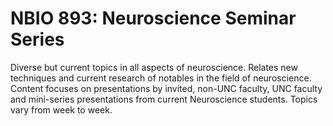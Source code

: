 # NBIO 893: Neuroscience Seminar Series

Diverse but current topics in all aspects of neuroscience. Relates new techniques and current research of notables in the field of neuroscience. Content focuses on presentations by invited, non-UNC faculty, UNC faculty and mini-series presentations from current Neuroscience students. Topics vary from week to week.